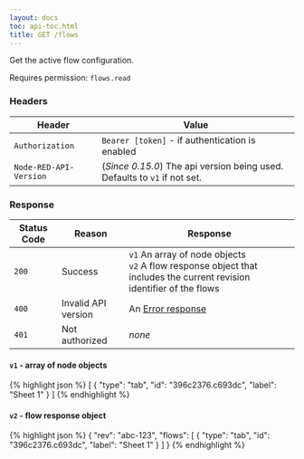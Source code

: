 ```yaml
---
layout: docs
toc: api-toc.html
title: GET /flows
---
```


Get the active flow configuration.

Requires permission: <code>flows.read</code>

### Headers

Header                 | Value
-----------------------|-------
`Authorization`        | `Bearer [token]` - if authentication is enabled
`Node-RED-API-Version` | (*Since 0.15.0*) The api version being used. Defaults to `v1` if not set.

### Response

Status Code | Reason              | Response
------------|---------------------|--------------
`200`       | Success             | `v1` An array of node objects <br/> `v2` A flow response object that includes the current revision identifier of the flows
`400`       | Invalid API version | An [Error response](/docs/api/admin/errors)
`401`       | Not authorized      | _none_


#### `v1` - array of node objects
{% highlight json %}
[
  {
    "type": "tab",
    "id": "396c2376.c693dc",
    "label": "Sheet 1"
  }
]
{% endhighlight %}

#### `v2` - flow response object
{% highlight json %}
{
    "rev": "abc-123",
    "flows": [
      {
        "type": "tab",
        "id": "396c2376.c693dc",
        "label": "Sheet 1"
      }
    ]
}
{% endhighlight %}
